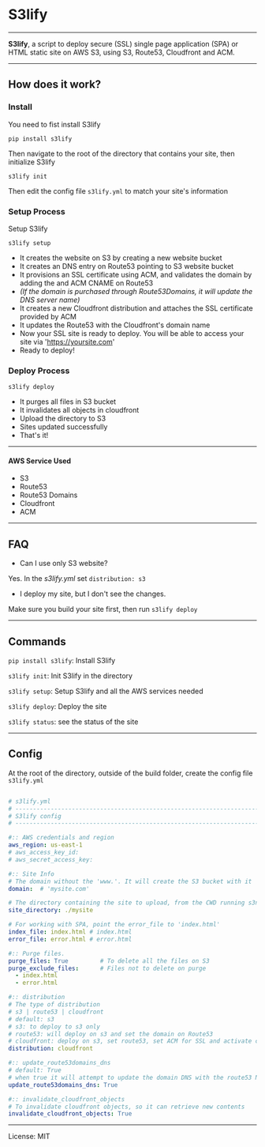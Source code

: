 
# S3lify

---

**S3lify**, a script to deploy secure (SSL) single page application (SPA) or HTML static site on AWS S3, using S3, Route53, Cloudfront and ACM.

---

## How does it work?

### Install

You need to fist install S3lify

`pip install s3lify`

Then navigate to the root of the directory that contains your site, then initialize S3lify

`s3lify init`

Then edit the config file `s3lify.yml` to match your site's information



### Setup Process

Setup S3lify 

`s3lify setup`

- It creates the website on S3 by creating a new website bucket
- It creates an DNS entry on Route53 pointing to S3 website bucket
- It provisions an SSL certificate using ACM, and validates the domain by adding the and ACM CNAME on Route53
- *(If the domain is purchased through Route53Domains, it will update the DNS server name)*
- It creates a new Cloudfront distribution and attaches the SSL certificate provided by ACM
- It updates the Route53 with the Cloudfront's domain name
- Now your SSL site is ready to deploy. You will be able to access your site via 'https://yoursite.com'
- Ready to deploy!

### Deploy Process

`s3lify deploy`

- It purges all files in S3 bucket
- It invalidates all objects in cloudfront
- Upload the directory to S3
- Sites updated successfully
- That's it!

---

#### AWS Service Used

- S3
- Route53
- Route53 Domains
- Cloudfront
- ACM

---

## FAQ

- Can I use only S3 website?

Yes. In the *s3lify.yml* set `distribution: s3`

- I deploy my site, but I don't see the changes.

Make sure you build your site first, then run `s3lify deploy`


---

## Commands

`pip install s3lify`: Install S3lify

`s3lify init`: Init S3lify in the directory

`s3lify setup`: Setup S3lify and all the AWS services needed

`s3lify deploy`: Deploy the site

`s3lify status`: see the status of the site



---

## Config

At the root of the directory, outside of the build folder, create the config file `s3lify.yml`

```yml

# s3lify.yml
# -----------------------------------------------------------------------------
# S3lify config
# -----------------------------------------------------------------------------

#:: AWS credentials and region
aws_region: us-east-1
# aws_access_key_id: 
# aws_secret_access_key: 

#:: Site Info
# The domain without the 'www.'. It will create the S3 bucket with it
domain:  # 'mysite.com'

# The directory containing the site to upload, from the CWD running s3now
site_directory: ./mysite

# For working with SPA, point the error_file to 'index.html' 
index_file: index.html # index.html
error_file: error.html # error.html

#:: Purge files.
purge_files: True         # To delete all the files on S3
purge_exclude_files:      # Files not to delete on purge
  - index.html
  - error.html

#:: distribution
# The type of distribution
# s3 | route53 | cloudfront
# default: s3
# s3: to deploy to s3 only
# route53: will deploy on s3 and set the domain on Route53
# cloudfront: deploy on s3, set route53, set ACM for SSL and activate cloudfront 
distribution: cloudfront

#:: update_route53domains_dns
# default: True
# when true it will attempt to update the domain DNS with the route53 Name servers
update_route53domains_dns: True

#:: invalidate_cloudfront_objects
# To invalidate cloudfront objects, so it can retrieve new contents
invalidate_cloudfront_objects: True

```

---

License: MIT
